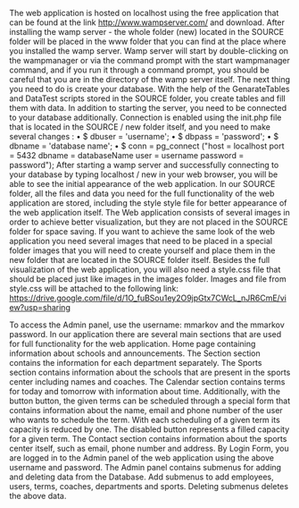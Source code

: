 The web application is hosted on localhost using the free application that can be found at the link http://www.wampserver.com/ and download.
After installing the wamp server - the whole folder (new) located in the SOURCE folder will be placed in the www folder that you can find at the place where you installed the wamp server.
Wamp server will start by double-clicking on the wampmanager or via the command prompt with the start wampmanager command, and if you run it through a command prompt, you should be careful that you are in the directory of the wamp server itself.
The next thing you need to do is create your database. With the help of the GenarateTables and DataTest scripts stored in the SOURCE folder, you create tables and fill them with data.
In addition to starting the server, you need to be connected to your database additionally. Connection is enabled using the init.php file that is located in the SOURCE / new folder itself, and you need to make several changes :
• $ dbuser = 'username';
• $ dbpass = 'password';
• $ dbname = 'database name';
• $ conn = pg_connect ("host = localhost port = 5432 dbname = databaseName user = username password = password");
After starting a wamp server and successfully connecting to your database by typing localhost / new in your web browser, you will be able to see the initial appearance of the web application.
In our SOURCE folder, all the files and data you need for the full functionality of the web application are stored, including the style style file for better appearance of the web application itself.
The Web application consists of several images in order to achieve better visualization, but they are not placed in the SOURCE folder for space saving.
If you want to achieve the same look of the web application you need several images that need to be placed in a special folder images that you will need to create yourself and place them in the new folder that are located in the SOURCE folder itself.
Besides the full visualization of the web application, you will also need a style.css file that should be placed just like images in the images folder.
Images and file from style.css will be attached to the following link:
https://drive.google.com/file/d/1O_fuBSou1ey2O9jpGtx7CWcL_nJR6CmE/view?usp=sharing


To access the Admin panel, use the username: mmarkov and the mmarkov password.
In our application there are several main sections that are used for full functionality for the web application.
Home page containing information about schools and announcements.
The Section section contains the information for each department separately.
The Sports section contains information about the schools that are present in the sports center including names and coaches.
The Calendar section contains terms for today and tomorrow with information about time. Additionally, with the button button, the given terms can be scheduled through a special form that contains information about the name, email and phone number of the user who wants to schedule the term. With each scheduling of a given term its capacity is reduced by one. The disabled button represents a filled capacity for a given term.
The Contact section contains information about the sports center itself, such as email, phone number and address.
By Login Form, you are logged in to the Admin panel of the web application using the above username and password.
The Admin panel contains submenus for adding and deleting data from the Database.
Add submenus to add employees, users, terms, coaches, departments and sports.
Deleting submenus deletes the above data.
